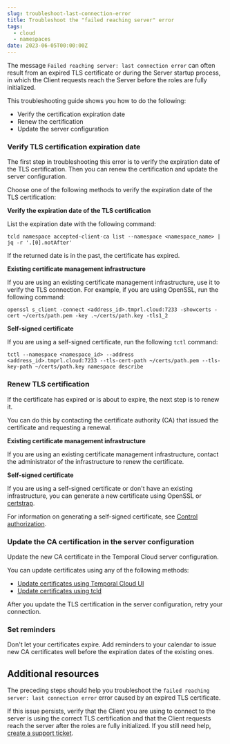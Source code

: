 ```yaml
---
slug: troubleshoot-last-connection-error
title: Troubleshoot the "failed reaching server" error
tags:
  - cloud
  - namespaces
date: 2023-06-05T00:00:00Z
---
```


The message `Failed reaching server: last connection error` can often result from an expired TLS certificate or during the Server startup process, in which the Client requests reach the Server before the roles are fully initialized.

This troubleshooting guide shows you how to do the following:

- Verify the certification expiration date
- Renew the certification
- Update the server configuration

<!-- truncate -->

### Verify TLS certification expiration date

The first step in troubleshooting this error is to verify the expiration date of the TLS certification.
Then you can renew the certification and update the server configuration.

Choose one of the following methods to verify the expiration date of the TLS certification:

**Verify the expiration date of the TLS certification**

List the expiration date with the following command:

```command
tcld namespace accepted-client-ca list --namespace <namespace_name> | jq -r '.[0].notAfter'
```

If the returned date is in the past, the certificate has expired.

**Existing certificate management infrastructure**

If you are using an existing certificate management infrastructure, use it to verify the TLS connection.
For example, if you are using OpenSSL, run the following command:

```command
openssl s_client -connect <address_id>.tmprl.cloud:7233 -showcerts -cert ~/certs/path.pem -key .~/certs/path.key -tls1_2
```

**Self-signed certificate**

If you are using a self-signed certificate, run the following `tctl` command:

```command
tctl --namespace <namespace_id> --address <address_id>.tmprl.cloud:7233 --tls-cert-path ~/certs/path.pem --tls-key-path ~/certs/path.key namespace describe
```

### Renew TLS certification

If the certificate has expired or is about to expire, the next step is to renew it.

You can do this by contacting the certificate authority (CA) that issued the certificate and requesting a renewal.

**Existing certificate management infrastructure**

If you are using an existing certificate management infrastructure, contact the administrator of the infrastructure to renew the certificate.

**Self-signed certificate**

If you are using a self-signed certificate or don't have an existing infrastructure, you can generate a new certificate using OpenSSL or [certstrap](https://github.com/square/certstrap).

For information on generating a self-signed certificate, see [Control authorization](/cloud/account-setup/certificates#control-authorization).

### Update the CA certification in the server configuration

Update the new CA certificate in the Temporal Cloud server configuration.

You can update certificates using any of the following methods:

- [Update certificates using Temporal Cloud UI](https://docs.temporal.io/cloud/how-to-manage-certificates-in-temporal-cloud#update-certificates-using-temporal-cloud-ui)
- [Update certificates using tcld](https://docs.temporal.io/cloud/how-to-manage-certificates-in-temporal-cloud#update-certificates-using-tcld)

After you update the TLS certification in the server configuration, retry your connection.

### Set reminders

Don't let your certificates expire.
Add reminders to your calendar to issue new CA certificates well before the expiration dates of the existing ones.

## Additional resources

The preceding steps should help you troubleshoot the `failed reaching server: last connection error` error caused by an expired TLS certificate.

If this issue persists, verify that the Client you are using to connect to the server is using the correct TLS certification and that the Client requests reach the server after the roles are fully initialized.
If you still need help, [create a support ticket](/cloud/support#support-ticket).
